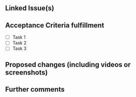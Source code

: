 ## Linked Issue(s) 

<!-- Link the issues being closed by or related to this PR. For example, you can use Closes #594 if this PR closes issue number 594 -->

## Acceptance Criteria fulfillment

<!-- This will contain the acceptance criteria required by the Pull Request in order to close the issue. This Section can be deleted if no acceptance criteria are provided. -->

- [ ] Task 1
- [ ] Task 2
- [ ] Task 3

## Proposed changes (including videos or screenshots)

<!-- CHANGELOG -->
<!--
  Describe the big picture of your changes here to communicate to the maintainers why we should accept this pull request.
  If it fixes a bug or resolves a feature request, be sure to link to that issue below.
  This description will appear in the release notes if we accept the contribution.
-->

<!-- END CHANGELOG -->


## Further comments

<!-- If this is a relatively large or complex change, kick off the discussion by explaining why you chose the solution you did and what alternatives you considered, etc... -->
